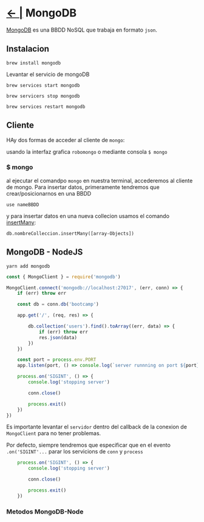 # [← |](https://github.com/VGamezz19/skylab-boot-notes/blob/master/semana07/)   MongoDB

[MongoDB](https://docs.mongodb.com/) es una BBDD NoSQL que trabaja en formato `json`.

## Instalacion

`brew install mongodb`

Levantar el servicio de mongoDB

`brew services start mongodb`

`brew servicers stop mongodb`

`brew services restart mongodb`

## Cliente

HAy dos formas de acceder al cliente de `mongo`:

usando la interfaz grafica `robomongo` o mediante consola `$ mongo`

### $ mongo

al ejecutar el comandpo `mongo` en nuestra terminal, accederemos al cliente de mongo. Para insertar datos, primeramente tendremos que crear/posicionarnos en una BBDD

`use nameBBDD`

y para insertar datos en una nueva collecion usamos el comando [insertMany](https://docs.mongodb.com/manual/reference/method/db.collection.insertMany/):

`db.nombreColleccion.insertMany([array-Objects])`

## MongoDB - NodeJS

`yarn add mongodb`

```js
const { MongoClient } = require('mongodb')

MongoClient.connect('mongodb://localhost:27017', (err, conn) => {
    if (err) throw err

    const db = conn.db('bootcamp')

    app.get('/', (req, res) => {

        db.collection('users').find().toArray((err, data) => {
            if (err) throw err
            res.json(data)
        })
    })

    const port = process.env.PORT
    app.listen(port, () => console.log(`server runnning on port ${port}`))

    process.on('SIGINT', () => {
        console.log('stopping server')

        conn.close()

        process.exit()
    })
})
```

Es importante levantar el `servidor` dentro del callback de la conexion de `MongoClient` para no tener problemas.

Por defecto, siempre tendremos que especificar que en el evento `.on('SIGINT'...` parar los servicions de `conn` y `process`

```js
    process.on('SIGINT', () => {
        console.log('stopping server')

        conn.close()

        process.exit()
    })
```

### Metodos MongoDB-Node
